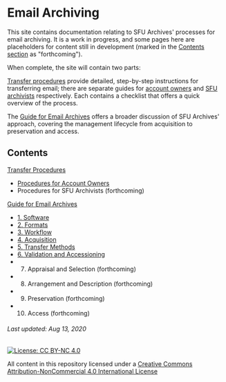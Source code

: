 # Email Archiving

This site contains documentation relating to SFU Archives' processes for email archiving. It is a work in progress, and some pages here are placeholders for content still in development (marked in the [Contents section](#contents) as "forthcoming").

When complete, the site will contain two parts:

[Transfer procedures](./transfer-procedures/transfer-home.md) provide detailed, step-by-step instructions for transferring email; there are separate guides for [account owners](./transfer-procedures/account-owners/00-introduction.md) and [SFU archivists](./transfer-procedures/archives/00-introduction.md) respectively. Each contains a checklist that offers a quick overview of the process.

The [Guide for Email Archives](./guide/00-introduction.md) offers a broader discussion of SFU Archives' approach, covering the management lifecycle from acquisition to preservation and access.

## Contents

[Transfer Procedures](./transfer-procedures/transfer-home.md)
- [Procedures for Account Owners](./transfer-procedures/account-owners/00-introduction.md)
- Procedures for SFU Archivists (forthcoming)

[Guide for Email Archives](./guide/00-introduction.md)
- [1. Software](./guide/01-software.md)
- [2. Formats](./guide/02-formats.md)
- [3. Workflow](./guide/03-workflow.md)
- [4. Acquisition](./guide/04-acquisition.md)
- [5. Transfer Methods](./guide/05-transfer-methods.md)
- [6. Validation and Accessioning](./guide/06-accessioning.md)
- 7. Appraisal and Selection (forthcoming)
- 8. Arrangement and Description (forthcoming)
- 9. Preservation (forthcoming)
- 10. Access (forthcoming)

###### Last updated: Aug 13, 2020

[![License: CC BY-NC 4.0](https://img.shields.io/badge/License-CC%20BY--NC%204.0-lightgrey.svg)](https://creativecommons.org/licenses/by-nc/4.0/)

All content in this repository licensed under a [Creative Commons Attribution-NonCommercial 4.0 International License](https://creativecommons.org/licenses/by-nc/4.0/)
